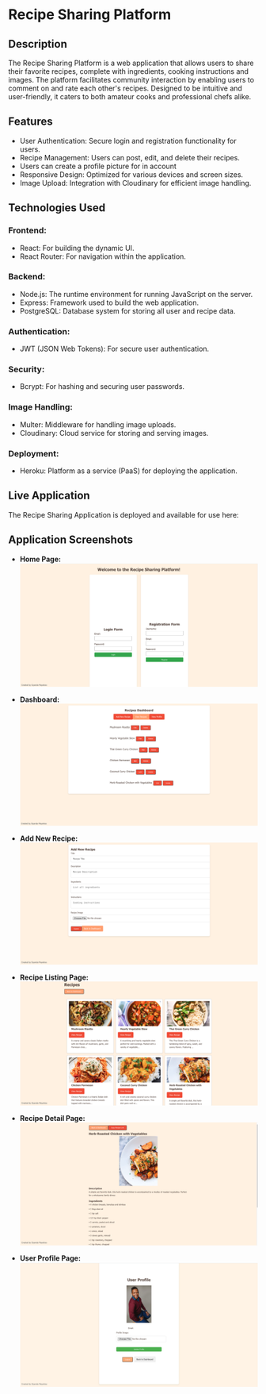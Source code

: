 # Recipe Sharing Platform

## Description
The Recipe Sharing Platform is a web application that allows users to share their favorite recipes, complete with ingredients, cooking instructions and images. The platform facilitates community interaction by enabling users to comment on and rate each other's recipes. Designed to be intuitive and user-friendly, it caters to both amateur cooks and professional chefs alike.

## Features

* User Authentication: Secure login and registration functionality for users.
* Recipe Management: Users can post, edit, and delete their recipes.
* Users can create a profile picture for in account
* Responsive Design: Optimized for various devices and screen sizes.
* Image Upload: Integration with Cloudinary for efficient image handling.


## Technologies Used

### Frontend:

* React: For building the dynamic UI.
* React Router: For navigation within the application.

### Backend:

* Node.js: The runtime environment for running JavaScript on the server.
* Express: Framework used to build the web application.
* PostgreSQL: Database system for storing all user and recipe data.

### Authentication:

* JWT (JSON Web Tokens): For secure user authentication.

### Security:

* Bcrypt: For hashing and securing user passwords.

### Image Handling:

* Multer: Middleware for handling image uploads.
* Cloudinary: Cloud service for storing and serving images.

### Deployment:

* Heroku: Platform as a service (PaaS) for deploying the application.



## Live Application

The Recipe Sharing Application is deployed and available for use here:



## Application Screenshots

* **Home Page:**
  ![Home Page](client/public/Recipe-Sharing-Platform-Homepage.png)

* **Dashboard:**
  ![Dashboard](https://github.com/SiyandaMaykiso/Recipe-Sharing-Platform/blob/main/client/public/Recipe-Sharing-%20Platform-Dashboard.png)

* **Add New Recipe:**
  ![Add New Recipe](client/public/Recipe-Sharing-Platform-Add-Recipe-Page.png)

* **Recipe Listing Page:**
  ![Recipe Listing Page](https://github.com/SiyandaMaykiso/Recipe-Sharing-Platform/blob/main/client/public/Recipe-Sharing-Platform-RecipeListing%20Page.png)

* **Recipe Detail Page:**
  ![Recipe Detail Page](client/public/Recipe-Sharing-Platform-Recipe-Detail-Page.png)

* **User Profile Page:**
  ![User Profile Page](https://github.com/SiyandaMaykiso/Recipe-Sharing-Platform/blob/main/client/public/Recipe-Sharing-Platform-UserProfile%20Page.jpg)

